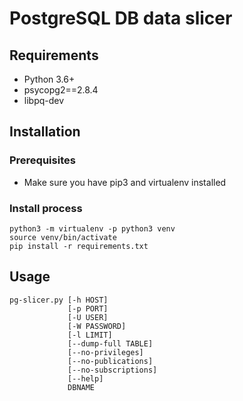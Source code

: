 # PostgreSQL DB data slicer
## Requirements
- Python 3.6+
- psycopg2==2.8.4
- libpq-dev
## Installation
### Prerequisites
- Make sure you have pip3 and virtualenv installed
### Install process
```shell script
python3 -m virtualenv -p python3 venv
source venv/bin/activate
pip install -r requirements.txt
```
## Usage
```
pg-slicer.py [-h HOST]
             [-p PORT]
             [-U USER]
             [-W PASSWORD]
             [-l LIMIT]
             [--dump-full TABLE]
             [--no-privileges]
             [--no-publications]
             [--no-subscriptions]
             [--help]
             DBNAME
```
